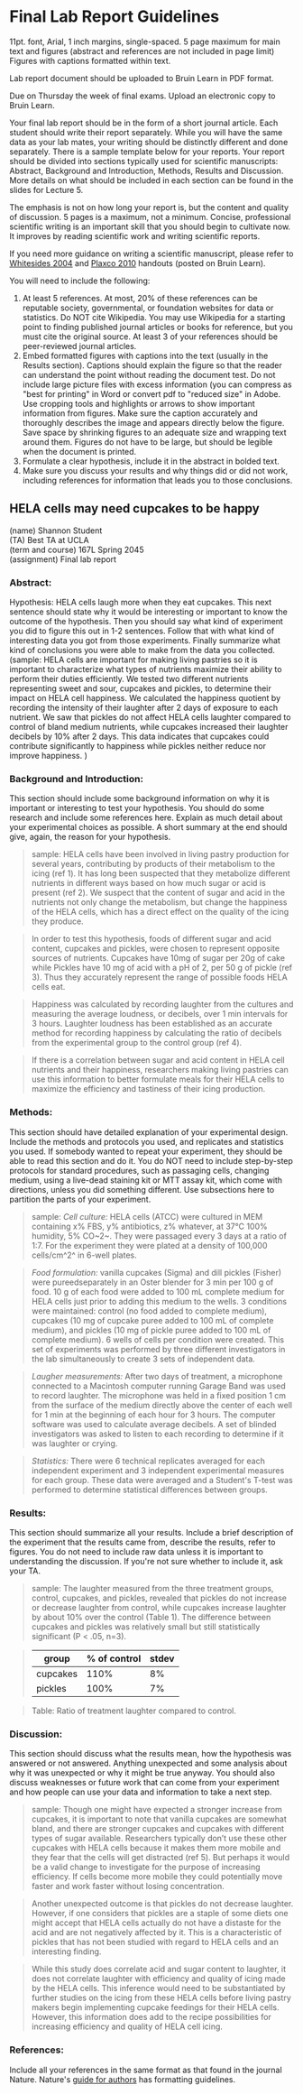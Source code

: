 # Final Lab Report Guidelines

11pt. font, Arial, 1 inch margins, single-spaced. 5 page maximum for main text and figures (abstract and references are not included in page limit) Figures with captions formatted within text.

Lab report document should be uploaded to Bruin Learn in PDF format.

Due on Thursday the week of final exams. Upload an electronic copy to Bruin Learn.

Your final lab report should be in the form of a short journal article. Each student should write their report separately. While you will have the same data as your lab mates, your writing should be distinctly different and done separately.
There is a sample template below for your reports. Your report should be divided into sections typically used for scientific manuscripts: Abstract, Background and Introduction, Methods, Results and Discussion. More details on what should be included in each section can be found in the slides for Lecture 5.

The emphasis is not on how long your report is, but the content and quality of discussion. 5 pages is a maximum, not a minimum. Concise, professional scientific writing is an important skill that you should begin to cultivate now. It improves by reading scientific work and writing scientific reports.

If you need more guidance on writing a scientific manuscript, please refer to [Whitesides 2004](https://www.onlinelibrary.wiley.com/doi/abs/10.1002/adma.200400767) and [Plaxco 2010](https://www.onlinelibrary.wiley.com/doi/full/10.1002/pro.514) handouts (posted on Bruin Learn).

You will need to include the following:

1. At least 5 references. At most, 20% of these references can be reputable society, governmental, or foundation websites for data or statistics. Do NOT cite Wikipedia. You may use Wikipedia for a starting point to finding published journal articles or books for reference, but you must cite the original source. At least 3 of your references should be peer-reviewed journal articles.
2. Embed formatted figures with captions into the text (usually in the Results section). Captions should explain the figure so that the reader can understand the point without reading the document test. Do not include large picture files with excess information (you can compress as "best for printing" in Word or convert pdf to "reduced size" in Adobe. Use cropping tools and highlights or arrows to show important information from figures. Make sure the caption accurately and thoroughly describes the image and appears directly below the figure. Save space by shrinking figures to an adequate size and wrapping text around them. Figures do not have to be large, but should be legible when the document is printed.
3. Formulate a clear hypothesis, include it in the abstract in bolded text.
4. Make sure you discuss your results and why things did or did not work, including references for information that leads you to those conclusions.
 
## HELA cells may need cupcakes to be happy
(name) Shannon Student  
(TA) Best TA at UCLA  
(term and course) 167L Spring 2045  
(assignment) Final lab report

### Abstract:
Hypothesis: HELA cells laugh more when they eat cupcakes.
This next sentence should state why it would be interesting or important to know the outcome of the hypothesis. Then you should say what kind of experiment you did to figure this out in 1-2 sentences. Follow that with what kind of interesting data you got from those experiments. Finally summarize what kind of conclusions you were able to make from the data you collected.
(sample: HELA cells are important for making living pastries so it is important to characterize what types of nutrients maximize their ability to perform their duties efficiently. We tested two different nutrients representing sweet and sour, cupcakes and pickles, to determine their impact on HELA cell happiness. We calculated the happiness quotient by recording the intensity of their laughter after 2 days of exposure to each nutrient. We saw that pickles do not affect HELA cells laughter compared to control of bland medium nutrients, while cupcakes increased their laughter decibels by 10% after 2 days. This data indicates that cupcakes could contribute significantly to happiness while pickles neither reduce nor improve happiness. )

### Background and Introduction:

This section should include some background information on why it is important or interesting to test your hypothesis. You should do some research and include some references here. Explain as much detail about your experimental choices as possible. A short summary at the end should give, again, the reason for your hypothesis.

> sample: HELA cells have been involved in living pastry production for several years, contributing by products of their metabolism to the icing (ref 1). It has long been suspected that they metabolize different nutrients in different ways based on how much sugar or acid is present (ref 2). We suspect that the content of sugar and acid in the nutrients not only change the metabolism, but change the happiness of the HELA cells, which has a direct effect on the quality of the icing they produce.

> In order to test this hypothesis, foods of different sugar and acid content, cupcakes and pickles, were chosen to represent opposite sources of nutrients. Cupcakes have 10mg of sugar per 20g of cake while Pickles have 10 mg of acid with a pH of 2, per 50 g of pickle (ref 3). Thus they accurately represent the range of possible foods HELA cells eat.

> Happiness was calculated by recording laughter from the cultures and measuring the average loudness, or decibels, over 1 min intervals for 3 hours. Laughter loudness has been established as an accurate method for recording happiness by calculating the ratio of decibels from the experimental group to the control group (ref 4).

> If there is a correlation between sugar and acid content in HELA cell nutrients and their happiness, researchers making living pastries can use this information to better formulate meals for their HELA cells to maximize the efficiency and tastiness of their icing production.

### Methods:

This section should have detailed explanation of your experimental design. Include the methods and protocols you used, and replicates and statistics you used. If somebody wanted to repeat your experiment, they should be able to read this section and do it. You do NOT need to include step-by-step protocols for standard procedures, such as passaging cells, changing medium, using a live-dead staining kit or MTT assay kit, which come with directions, unless you did something different. Use subsections here to partition the parts of your experiment.

> sample: *Cell culture:* HELA cells (ATCC) were cultured in MEM containing x% FBS, y% antibiotics, z% whatever, at 37℃ 100% humidity, 5% CO~2~. They were passaged every 3 days at a ratio of 1:7. For the experiment they were plated at a density of 100,000 cells/cm^2^ in 6-well plates.

> *Food formulation:* vanilla cupcakes (Sigma) and dill pickles (Fisher) were pureedseparately in an Oster blender for 3 min per 100 g of food. 10 g of each food were added to 100 mL complete medium for HELA cells just prior to adding this medium to the wells. 3 conditions were maintained: control (no food added to complete medium), cupcakes (10 mg of cupcake puree added to 100 mL of complete medium), and pickles (10 mg of pickle puree added to 100 mL of complete medium). 6 wells of cells per condition were created. This set of experiments was performed by three different investigators in the lab simultaneously to create 3 sets of independent data.

> *Laugher measurements:* After two days of treatment, a microphone connected to a Macintosh computer running Garage Band was used to record laughter. The microphone was held in a fixed position 1 cm from the surface of the medium directly above the center of each well for 1 min at the beginning of each hour for 3 hours. The computer software was used to calculate average decibels. A set of blinded investigators was asked to listen to each recording to determine if it was laughter or crying.

> *Statistics:* There were 6 technical replicates averaged for each independent experiment and 3 independent experimental measures for each group. These data were averaged and a Student's T-test was performed to determine statistical differences between groups.

### Results:

This section should summarize all your results. Include a brief description of the experiment that the results came from, describe the results, refer to figures. You do not need to include raw data unless it is important to understanding the discussion. If you're not sure whether to include it, ask your TA.

> sample: The laughter measured from the three treatment groups, control, cupcakes, and pickles, revealed that pickles do not increase or decrease laughter from control, while cupcakes increase laughter by about 10% over the control (Table 1). The difference between cupcakes and pickles was relatively small but still statistically significant (P < .05, n=3).

> | group    | % of control | stdev |
> |----------|--------------|-------|
> | cupcakes | 110%         | 8%    |
> | pickles  | 100%         | 7%    |

> Table: Ratio of treatment laughter compared to control.


### Discussion:

This section should discuss what the results mean, how the hypothesis was answered or not answered. Anything unexpected and some analysis about why it was unexpected or why it might be true anyway. You should also discuss weaknesses or future work that can come from your experiment and how people can use your data and information to take a next step.

> sample: Though one might have expected a stronger increase from cupcakes, it is important to note that vanilla cupcakes are somewhat bland, and there are stronger cupcakes and cupcakes with different types of sugar available. Researchers typically don’t use these other cupcakes with HELA cells because it makes them more mobile and they fear that the cells will get distracted (ref 5). But perhaps it would be a valid change to investigate for the purpose of increasing efficiency. If cells become more mobile they could potentially move faster and work faster without losing concentration.

> Another unexpected outcome is that pickles do not decrease laughter. However, if one considers that pickles are a staple of some diets one might accept that HELA cells actually do not have a distaste for the acid and are not negatively affected by it. This is a characteristic of pickles that has not been studied with regard to HELA cells and an interesting finding.

> While this study does correlate acid and sugar content to laughter, it does not correlate laughter with efficiency and quality of icing made by the HELA cells. This inference would need to be substantiated by further studies on the icing from these HELA cells before living pastry makers begin implementing cupcake feedings for their HELA cells. However, this information does add to the recipe possibilities for increasing efficiency and quality of HELA cell icing.

### References:

Include all your references in the same format as that found in the journal Nature. Nature's [guide for authors](http://www.nature.com/nature/authors/gta/) has formatting guidelines.
